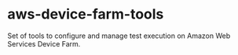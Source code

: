 # aws-device-farm-tools
Set of tools to configure and manage test execution on Amazon Web Services Device Farm.
